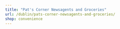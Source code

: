 ```yaml
---
title: "Pat's Corner Newsagents and Groceries"
url: /dublin/pats-corner-newsagents-and-groceries/
shop: convenience
---
```

